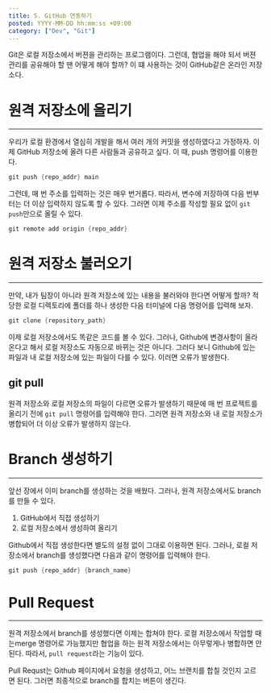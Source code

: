 ```yaml
---
title: 5. GitHub 연동하기
posted: YYYY-MM-DD hh:mm:ss +09:00
category: ["Dev", "Git"]
---
```


Git은 로컬 저장소에서 버젼을 관리하는 프로그램이다. 그런데, 협업을 해야 되서 버젼 관리를 공유해야 할 땐 어떻게 해야 할까? 이 떄 사용하는 것이 GitHub같은 온라인 저장소다. 

# 원격 저장소에 올리기
---
우리가 로컬 환경에서 열심히 개발을 해서 여러 개의 커밋을 생성하였다고 가정하자. 이제 GitHub 저장소에 올려 다른 사람들과 공유하고 싶다. 이 때, push 명령어를 이용한다.
```c
git push {repo_addr} main
```

그런데, 매 번 주소를 입력하는 것은 매우 번거롭다. 따라서, 변수에 저장하여 다음 번부터는 더 이상 입력하지 않도록 할 수 있다. 그러면 이제 주소를 작성할 필요 없이 `git push`만으로 올릴 수 있다.
```c
git remote add origin {repo_addr}
```

# 원격 저장소 불러오기
---
만약, 내가 팀장이 아니라 원격 저장소에 있는 내용을 불러와야 한다면 어떻게 할까? 적당한 로컬 디렉토리에 폴더를 하나 생성한 다음 터미널에 다음 명령어를 입력해 보자.
```c
git clone {repository_path}
```

이제 로컬 저장소에서도 똑같은 코드를 볼 수 있다. 그러나, Github에 변경사항이 올라온다고 해서 로컬 저장소도 자동으로 바뀌는 것은 아니다. 그러다 보니 Github에 있는 파일과 내 로컬 저장소에 있는 파일이 다를 수 있다. 이러면 오류가 발생한다.

## git pull
원격 저장소와 로컬 저장소의 파일이 다르면 오류가 발생하기 때문에 매 번 프로젝트를 올리기 전에 `git pull` 명령어를 입력해야 한다. 그러면 원격 저장소와 내 로컬 저장소가 병합되어 더 이상 오류가 발생하지 않는다.

# Branch 생성하기
---
앞선 장에서 이미 branch를 생성하는 것을 배웠다. 그러나, 원격 저장소에서도 branch를 만들 수 있다.
1. GitHub에서 직접 생성하기
2. 로컬 저장소에서 생성하여 올리기

Github에서 직접 생성한다면 별도의 설정 없이 그대로 이용하면 된다. 그러나, 로컬 저장소에서 branch를 생성했다면 다음과 같이 명령어를 입력해야 한다.
```c
git push {repo_addr} {branch_name}
```

# Pull Request
---
원격 저장소에서 branch를 생성했다면 이제는 합쳐야 한다. 로컬 저장소에서 작업할 때는merge 명령어로 가능했지만 협업을 하는 원격 저장소에서는 아무렇게나 병합하면 안된다. 따라서, `pull request`라는 기능이 있다.

Pull Requst는 Github 페이지에서 요청을 생성하고, 어느 브랜치를 합칠 것인지 고르면 된다. 그러면 최종적으로 branch를 합치는 버튼이 생긴다.
